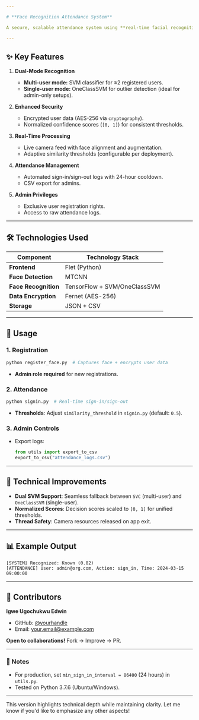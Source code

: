 ```yaml
---

# **Face Recognition Attendance System**  

A secure, scalable attendance system using **real-time facial recognition**, designed for both single-user and multi-user environments. Built with Flet, MTCNN, and TensorFlow.  

---
```


## **✨ Key Features**  
1. **Dual-Mode Recognition**  
   - **Multi-user mode:** SVM classifier for ≥2 registered users.  
   - **Single-user mode:** OneClassSVM for outlier detection (ideal for admin-only setups).  

2. **Enhanced Security**  
   - Encrypted user data (AES-256 via `cryptography`).  
   - Normalized confidence scores (`[0, 1]`) for consistent thresholds.  

3. **Real-Time Processing**  
   - Live camera feed with face alignment and augmentation.  
   - Adaptive similarity thresholds (configurable per deployment).  

4. **Attendance Management**  
   - Automated sign-in/sign-out logs with 24-hour cooldown.  
   - CSV export for admins.  

5. **Admin Privileges**  
   - Exclusive user registration rights.  
   - Access to raw attendance logs.  

---

## **🛠 Technologies Used**  
| Component           | Technology Stack |  
|---------------------|------------------|  
| **Frontend**        | Flet (Python)    |  
| **Face Detection**  | MTCNN            |  
| **Face Recognition**| TensorFlow + SVM/OneClassSVM |  
| **Data Encryption** | Fernet (AES-256) |  
| **Storage**         | JSON + CSV       |  

---

## **🚀 Usage**  
### **1. Registration**  
```bash
python register_face.py  # Captures face + encrypts user data
```  
- **Admin role required** for new registrations.  

### **2. Attendance**  
```bash
python signin.py  # Real-time sign-in/sign-out  
```  
- **Thresholds**: Adjust `similarity_threshold` in `signin.py` (default: `0.5`).  

### **3. Admin Controls**  
- Export logs:  
  ```python
  from utils import export_to_csv
  export_to_csv("attendance_logs.csv")
  ```  

---

## **🔧 Technical Improvements**  
- **Dual SVM Support**: Seamless fallback between `SVC` (multi-user) and `OneClassSVM` (single-user).  
- **Normalized Scores**: Decision scores scaled to `[0, 1]` for unified thresholds.  
- **Thread Safety**: Camera resources released on app exit.  

---

## **📊 Example Output**  
```plaintext
[SYSTEM] Recognized: Known (0.82)
[ATTENDANCE] User: admin@org.com, Action: sign_in, Time: 2024-03-15 09:00:00  
```  

---

## **🤝 Contributors**  
**Igwe Ugochukwu Edwin**  
- GitHub: [@yourhandle](https://github.com/yourhandle)  
- Email: your.email@example.com  

**Open to collaborations!** Fork → Improve → PR.  

--- 

### **📌 Notes**  
- For production, set `min_sign_in_interval = 86400` (24 hours) in `utils.py`.  
- Tested on Python 3.7.6 (Ubuntu/Windows).  

---

This version highlights technical depth while maintaining clarity. Let me know if you'd like to emphasize any other aspects!
